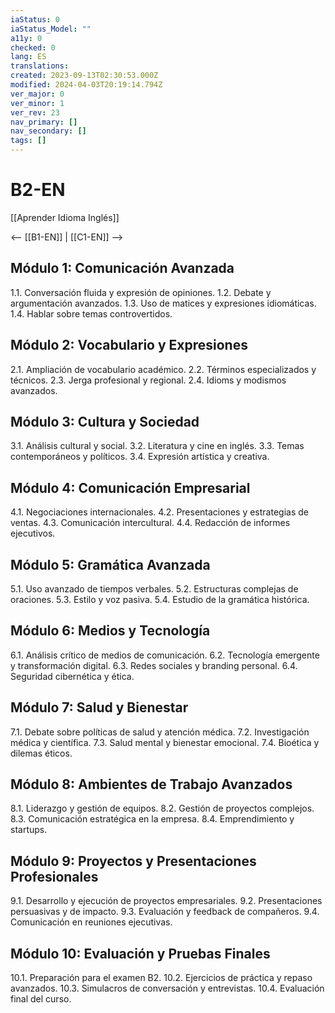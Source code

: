 ```yaml
---
iaStatus: 0
iaStatus_Model: ""
a11y: 0
checked: 0
lang: ES
translations: 
created: 2023-09-13T02:30:53.000Z
modified: 2024-04-03T20:19:14.794Z
ver_major: 0
ver_minor: 1
ver_rev: 23
nav_primary: []
nav_secondary: []
tags: []
---
```

# B2-EN

[[Aprender Idioma Inglés]]

<-- [[B1-EN]] | [[C1-EN]] -->

## Módulo 1: Comunicación Avanzada

1.1. Conversación fluida y expresión de opiniones.
1.2. Debate y argumentación avanzados.
1.3. Uso de matices y expresiones idiomáticas.
1.4. Hablar sobre temas controvertidos.

## Módulo 2: Vocabulario y Expresiones

2.1. Ampliación de vocabulario académico.
2.2. Términos especializados y técnicos.
2.3. Jerga profesional y regional.
2.4. Idioms y modismos avanzados.

## Módulo 3: Cultura y Sociedad

3.1. Análisis cultural y social.
3.2. Literatura y cine en inglés.
3.3. Temas contemporáneos y políticos.
3.4. Expresión artística y creativa.

## Módulo 4: Comunicación Empresarial

4.1. Negociaciones internacionales.
4.2. Presentaciones y estrategias de ventas.
4.3. Comunicación intercultural.
4.4. Redacción de informes ejecutivos.

## Módulo 5: Gramática Avanzada

5.1. Uso avanzado de tiempos verbales.
5.2. Estructuras complejas de oraciones.
5.3. Estilo y voz pasiva.
5.4. Estudio de la gramática histórica.

## Módulo 6: Medios y Tecnología

6.1. Análisis crítico de medios de comunicación.
6.2. Tecnología emergente y transformación digital.
6.3. Redes sociales y branding personal.
6.4. Seguridad cibernética y ética.

## Módulo 7: Salud y Bienestar

7.1. Debate sobre políticas de salud y atención médica.
7.2. Investigación médica y científica.
7.3. Salud mental y bienestar emocional.
7.4. Bioética y dilemas éticos.

## Módulo 8: Ambientes de Trabajo Avanzados

8.1. Liderazgo y gestión de equipos.
8.2. Gestión de proyectos complejos.
8.3. Comunicación estratégica en la empresa.
8.4. Emprendimiento y startups.

## Módulo 9: Proyectos y Presentaciones Profesionales

9.1. Desarrollo y ejecución de proyectos empresariales.
9.2. Presentaciones persuasivas y de impacto.
9.3. Evaluación y feedback de compañeros.
9.4. Comunicación en reuniones ejecutivas.

## Módulo 10: Evaluación y Pruebas Finales

10.1. Preparación para el examen B2.
10.2. Ejercicios de práctica y repaso avanzados.
10.3. Simulacros de conversación y entrevistas.
10.4. Evaluación final del curso.

